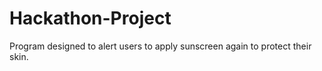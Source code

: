 # Hackathon-Project
Program designed to alert users to apply sunscreen again to protect their skin.
